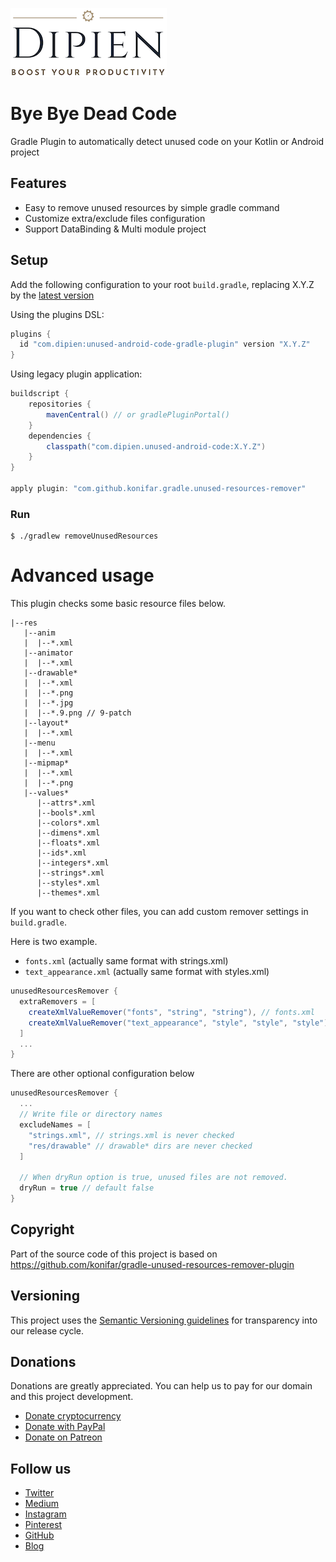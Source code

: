 [![Dipien](https://raw.githubusercontent.com/dipien/dipien-component-builder/master/.github/dipien_logo.png)](http://www.dipien.com)

# Bye Bye Dead Code

Gradle Plugin to automatically detect unused code on your Kotlin or Android project

## Features
- Easy to remove unused resources by simple gradle command
- Customize extra/exclude files configuration
- Support DataBinding & Multi module project

## Setup

Add the following configuration to your root `build.gradle`, replacing X.Y.Z by the [latest version](https://github.com/maxirosson/unused-android-code-gradle-plugin/releases/latest)

Using the plugins DSL:

```groovy
plugins {
  id "com.dipien:unused-android-code-gradle-plugin" version "X.Y.Z"
}
```

Using legacy plugin application:

```groovy
buildscript {
    repositories {
        mavenCentral() // or gradlePluginPortal()
    }
    dependencies {
        classpath("com.dipien.unused-android-code:X.Y.Z")
    }
}
    
apply plugin: "com.github.konifar.gradle.unused-resources-remover"
```

### Run

```shell
$ ./gradlew removeUnusedResources
```

# Advanced usage

This plugin checks some basic resource files below.

```shell
|--res
   |--anim
   |  |--*.xml
   |--animator
   |  |--*.xml
   |--drawable*
   |  |--*.xml
   |  |--*.png
   |  |--*.jpg
   |  |--*.9.png // 9-patch
   |--layout*
   |  |--*.xml
   |--menu
   |  |--*.xml
   |--mipmap*
   |  |--*.xml
   |  |--*.png
   |--values*
      |--attrs*.xml
      |--bools*.xml
      |--colors*.xml
      |--dimens*.xml
      |--floats*.xml
      |--ids*.xml
      |--integers*.xml
      |--strings*.xml
      |--styles*.xml
      |--themes*.xml
```

If you want to check other files, you can add custom remover settings in `build.gradle`.

Here is two example.

- `fonts.xml` (actually same format with strings.xml)
- `text_appearance.xml` (actually same format with styles.xml)

```gradle
unusedResourcesRemover { 
  extraRemovers = [
    createXmlValueRemover("fonts", "string", "string"), // fonts.xml
    createXmlValueRemover("text_appearance", "style", "style", "style") // text_appearance.xml
  ]
  ...
}
```

There are other optional configuration below

```gradle
unusedResourcesRemover {
  ...
  // Write file or directory names
  excludeNames = [
    "strings.xml", // strings.xml is never checked
    "res/drawable" // drawable* dirs are never checked
  ]
  
  // When dryRun option is true, unused files are not removed.
  dryRun = true // default false
}
```

## Copyright

Part of the source code of this project is based on
https://github.com/konifar/gradle-unused-resources-remover-plugin

## Versioning

This project uses the [Semantic Versioning guidelines](http://semver.org/) for transparency into our release cycle.

## Donations

Donations are greatly appreciated. You can help us to pay for our domain and this project development.

* [Donate cryptocurrency](http://coinbase.dipien.com/)
* [Donate with PayPal](http://paypal.dipien.com/)
* [Donate on Patreon](http://patreon.dipien.com/)

## Follow us
* [Twitter](http://twitter.dipien.com)
* [Medium](http://medium.dipien.com)
* [Instagram](http://instagram.dipien.com)
* [Pinterest](http://pinterest.dipien.com)
* [GitHub](http://github.dipien.com)
* [Blog](http://blog.dipien.com)